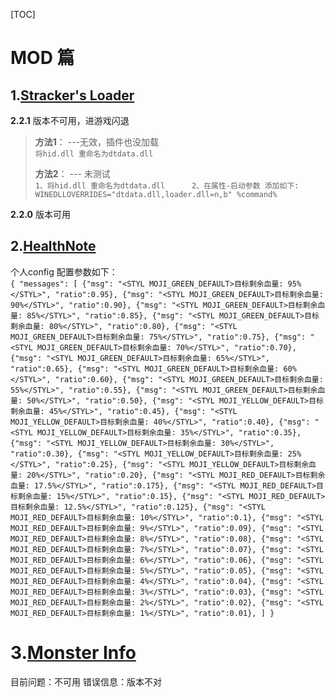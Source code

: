 [TOC]

# MOD 篇  
## 1.[Stracker's Loader](https://www.nexusmods.com/monsterhunterworld/mods/1982)  
**2.2.1**   版本不可用，进游戏闪退  

>**方法1**： ---无效，插件也没加载  
>`
>将hid.dll 重命名为dtdata.dll   
>`    
>  
>**方法2**： --- 未测试  
>`
>1、将hid.dll 重命名为dtdata.dll     
>2、在属性-启动参数 添加如下:  
>WINEDLLOVERRIDES="dtdata.dll,loader.dll=n,b" %command%  
>`

**2.2.0**    版本可用    

## 2.[HealthNote](https://www.nexusmods.com/monsterhunterworld/mods/2669)  
个人config 配置参数如下：  
`
{
	"messages": [
	{"msg": "<STYL MOJI_GREEN_DEFAULT>目标剩余血量: 95%</STYL>", "ratio":0.95},
	{"msg": "<STYL MOJI_GREEN_DEFAULT>目标剩余血量: 90%</STYL>", "ratio":0.90},
	{"msg": "<STYL MOJI_GREEN_DEFAULT>目标剩余血量: 85%</STYL>", "ratio":0.85},
	{"msg": "<STYL MOJI_GREEN_DEFAULT>目标剩余血量: 80%</STYL>", "ratio":0.80},
	{"msg": "<STYL MOJI_GREEN_DEFAULT>目标剩余血量: 75%</STYL>", "ratio":0.75},
	{"msg": "<STYL MOJI_GREEN_DEFAULT>目标剩余血量: 70%</STYL>", "ratio":0.70},
	{"msg": "<STYL MOJI_GREEN_DEFAULT>目标剩余血量: 65%</STYL>", "ratio":0.65},
	{"msg": "<STYL MOJI_GREEN_DEFAULT>目标剩余血量: 60%</STYL>", "ratio":0.60},
	{"msg": "<STYL MOJI_GREEN_DEFAULT>目标剩余血量: 55%</STYL>", "ratio":0.55},
	{"msg": "<STYL MOJI_GREEN_DEFAULT>目标剩余血量: 50%</STYL>", "ratio":0.50},
	{"msg": "<STYL MOJI_YELLOW_DEFAULT>目标剩余血量: 45%</STYL>", "ratio":0.45},
	{"msg": "<STYL MOJI_YELLOW_DEFAULT>目标剩余血量: 40%</STYL>", "ratio":0.40},
	{"msg": "<STYL MOJI_YELLOW_DEFAULT>目标剩余血量: 35%</STYL>", "ratio":0.35},
	{"msg": "<STYL MOJI_YELLOW_DEFAULT>目标剩余血量: 30%</STYL>", "ratio":0.30},
	{"msg": "<STYL MOJI_YELLOW_DEFAULT>目标剩余血量: 25%</STYL>", "ratio":0.25},
	{"msg": "<STYL MOJI_YELLOW_DEFAULT>目标剩余血量: 20%</STYL>", "ratio":0.20},
	{"msg": "<STYL MOJI_RED_DEFAULT>目标剩余血量: 17.5%</STYL>", "ratio":0.175},
	{"msg": "<STYL MOJI_RED_DEFAULT>目标剩余血量: 15%</STYL>", "ratio":0.15},
	{"msg": "<STYL MOJI_RED_DEFAULT>目标剩余血量: 12.5%</STYL>", "ratio":0.125},
	{"msg": "<STYL MOJI_RED_DEFAULT>目标剩余血量: 10%</STYL>", "ratio":0.1},
	{"msg": "<STYL MOJI_RED_DEFAULT>目标剩余血量: 9%</STYL>", "ratio":0.09},
	{"msg": "<STYL MOJI_RED_DEFAULT>目标剩余血量: 8%</STYL>", "ratio":0.08},
	{"msg": "<STYL MOJI_RED_DEFAULT>目标剩余血量: 7%</STYL>", "ratio":0.07},
	{"msg": "<STYL MOJI_RED_DEFAULT>目标剩余血量: 6%</STYL>", "ratio":0.06},
	{"msg": "<STYL MOJI_RED_DEFAULT>目标剩余血量: 5%</STYL>", "ratio":0.05},
	{"msg": "<STYL MOJI_RED_DEFAULT>目标剩余血量: 4%</STYL>", "ratio":0.04},
	{"msg": "<STYL MOJI_RED_DEFAULT>目标剩余血量: 3%</STYL>", "ratio":0.03},
	{"msg": "<STYL MOJI_RED_DEFAULT>目标剩余血量: 2%</STYL>", "ratio":0.02},
	{"msg": "<STYL MOJI_RED_DEFAULT>目标剩余血量: 1%</STYL>", "ratio":0.01},
	]
	}
`  
# 3.[Monster Info](https://www.nexusmods.com/monsterhunterworld/mods/3251)
目前问题：不可用
错误信息：版本不对
